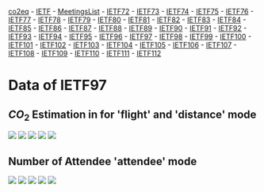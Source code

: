 [co2eq](https://co2eq.gihub.io/index.html) - [IETF](https://co2eq.gihub.io/ietf.html) - [MeetingsList](https://co2eq.gihub.io/all_ietf_meetings.html) - [IETF72](https://co2eq.gihub.io/IETF72/ietf72.html) - [IETF73](https://co2eq.gihub.io/IETF73/ietf73.html) - [IETF74](https://co2eq.gihub.io/IETF74/ietf74.html) - [IETF75](https://co2eq.gihub.io/IETF75/ietf75.html) - [IETF76](https://co2eq.gihub.io/IETF76/ietf76.html) - [IETF77](https://co2eq.gihub.io/IETF77/ietf77.html) - [IETF78](https://co2eq.gihub.io/IETF78/ietf78.html) - [IETF79](https://co2eq.gihub.io/IETF79/ietf79.html) - [IETF80](https://co2eq.gihub.io/IETF80/ietf80.html) - [IETF81](https://co2eq.gihub.io/IETF81/ietf81.html) - [IETF82](https://co2eq.gihub.io/IETF82/ietf82.html) - [IETF83](https://co2eq.gihub.io/IETF83/ietf83.html) - [IETF84](https://co2eq.gihub.io/IETF84/ietf84.html) - [IETF85](https://co2eq.gihub.io/IETF85/ietf85.html) - [IETF86](https://co2eq.gihub.io/IETF86/ietf86.html) - [IETF87](https://co2eq.gihub.io/IETF87/ietf87.html) - [IETF88](https://co2eq.gihub.io/IETF88/ietf88.html) - [IETF89](https://co2eq.gihub.io/IETF89/ietf89.html) - [IETF90](https://co2eq.gihub.io/IETF90/ietf90.html) - [IETF91](https://co2eq.gihub.io/IETF91/ietf91.html) - [IETF92](https://co2eq.gihub.io/IETF92/ietf92.html) - [IETF93](https://co2eq.gihub.io/IETF93/ietf93.html) - [IETF94](https://co2eq.gihub.io/IETF94/ietf94.html) - [IETF95](https://co2eq.gihub.io/IETF95/ietf95.html) - [IETF96](https://co2eq.gihub.io/IETF96/ietf96.html) - [IETF97](https://co2eq.gihub.io/IETF97/ietf97.html) - [IETF98](https://co2eq.gihub.io/IETF98/ietf98.html) - [IETF99](https://co2eq.gihub.io/IETF99/ietf99.html) - [IETF100](https://co2eq.gihub.io/IETF100/ietf100.html) - [IETF101](https://co2eq.gihub.io/IETF101/ietf101.html) - [IETF102](https://co2eq.gihub.io/IETF102/ietf102.html) - [IETF103](https://co2eq.gihub.io/IETF103/ietf103.html) - [IETF104](https://co2eq.gihub.io/IETF104/ietf104.html) - [IETF105](https://co2eq.gihub.io/IETF105/ietf105.html) - [IETF106](https://co2eq.gihub.io/IETF106/ietf106.html) - [IETF107](https://co2eq.gihub.io/IETF107/ietf107.html) - [IETF108](https://co2eq.gihub.io/IETF108/ietf108.html) - [IETF109](https://co2eq.gihub.io/IETF109/ietf109.html) - [IETF110](https://co2eq.gihub.io/IETF110/ietf110.html) - [IETF111](https://co2eq.gihub.io/IETF111/ietf111.html) - [IETF112](https://co2eq.gihub.io/IETF112/ietf112.html)

# Data of IETF97

## $CO_2$ Estimation in for 'flight' and 'distance' mode

![](co2eq-mode_flight_distance-cluster_key_organization-cluster_nbr_15-co2eq_myclimate_goclimate.svg)
![](co2eq-mode_flight_distance-cluster_key_flight_segment_number-cluster_nbr_15-co2eq_myclimate_goclimate.svg)
![](co2eq-mode_flight_distance-cluster_nbr_15-co2eq_myclimate_goclimate.svg)
![](co2eq-mode_flight_distance-cluster_key_presence-cluster_nbr_15-co2eq_myclimate_goclimate.svg)
![](co2eq-mode_flight_distance-cluster_key_country-cluster_nbr_15-co2eq_myclimate_goclimate.svg)

## Number of Attendee 'attendee' mode

![](co2eq-mode_attendee-cluster_nbr_15.svg)
![](co2eq-mode_attendee-cluster_key_presence-cluster_nbr_15.svg)
![](co2eq-mode_attendee-cluster_key_flight_segment_number-cluster_nbr_15.svg)
![](co2eq-mode_attendee-cluster_key_organization-cluster_nbr_15.svg)
![](co2eq-mode_attendee-cluster_key_country-cluster_nbr_15.svg)


